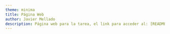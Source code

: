 ```yaml
---
theme: minima
title: Página Web
author: Javier Mellado
description: Página web para la tarea, el link para acceder al: [README.md]
---
```

